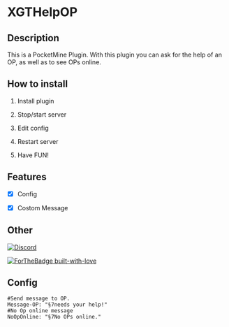# XGTHelpOP

## Description


This is a PocketMine Plugin.
With this plugin you can ask for the help of an OP, as well as to see OPs online.

## How to install

1. Install plugin

2. Stop/start server

3. Edit config

4. Restart server

5. Have FUN!


## Features
- [X] Config

- [X] Costom Message

## Other

[![Discord](https://img.shields.io/discord/689211475537297411?logo=discord)](https://discord.gg/h8uTKFh)

[![ForTheBadge built-with-love](http://ForTheBadge.com/images/badges/built-with-love.svg)](https://github.com/XGDavid)


## Config

```
#Send message to OP.
Message-OP: "§7needs your help!"
#No Op online message
NoOpOnline: "§7No OPs online."
```
